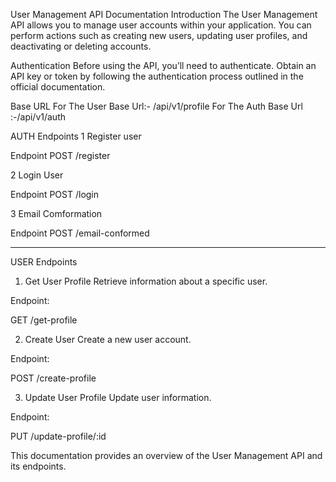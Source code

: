 User Management API Documentation
Introduction
The User Management API allows you to manage user accounts within your application. You can perform actions such as creating new users, updating user profiles, and deactivating or deleting accounts.

Authentication
Before using the API, you’ll need to authenticate. Obtain an API key or token by following the authentication process outlined in the official documentation.

Base URL
For The User Base Url:- /api/v1/profile
For The Auth Base Url :-/api/v1/auth

AUTH Endpoints
1 Register user

Endpoint
POST  /register

2 Login User

Endpoint
POST  /login

3 Email Comformation

Endpoint
POST  /email-conformed

_______________________________________________________________________________________________________________________________________________________________

USER Endpoints
1. Get User Profile
Retrieve information about a specific user.

Endpoint:

GET /get-profile

2. Create User
Create a new user account.

Endpoint:

POST /create-profile

3. Update User Profile
Update user information.

Endpoint:

PUT /update-profile/:id


This documentation provides an overview of the User Management API and its endpoints.
